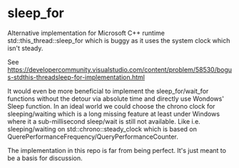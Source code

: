 # sleep_for
Alternative implementation for Microsoft C++ runtime std::this_thread::sleep_for which is buggy as it uses the system clock which isn't steady.

See https://developercommunity.visualstudio.com/content/problem/58530/bogus-stdthis-threadsleep-for-implementation.html

It would even be more beneficial to implement the sleep_for/wait_for functions without the detour via absolute time and directly use Wondows' Sleep function. In an ideal world we could choose the chrono clock for sleeping/waiting which is a long missing feature at least under Windows where it a sub-millisecond sleep/wait is still not available.
Like i.e. sleeping/waiting on std::chrono::steady_clock which is based on QuerePerformanceFrequency/QueryPerformanceCounter.

The implementation in this repo is far from being perfect. It's just meant to be a basis for discussion.
